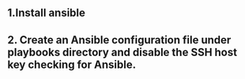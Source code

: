 ## 1.Install ansible
## 2. Create an Ansible configuration file under playbooks directory and disable the SSH host key checking for Ansible.